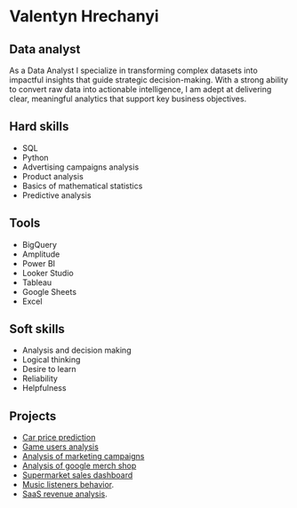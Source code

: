 # Valentyn Hrechanyi

## Data analyst
As a Data Analyst I specialize in transforming complex datasets into impactful insights that guide strategic decision-making. With a strong ability to convert raw data into actionable intelligence, I am adept at delivering clear, meaningful analytics that support key business objectives.

## Hard skills
* SQL
* Python
* Advertising campaigns analysis
* Product analysis
* Basics of mathematical statistics
* Predictive analysis

## Tools

* BigQuery
* Amplitude
* Power BI
* Looker Studio
* Tableau
* Google Sheets
* Excel
  
## Soft skills

* Analysis and decision making
* Logical thinking
* Desire to learn
* Reliability
* Helpfulness
  
## Projects

* [Car price prediction](https://github.com/valenthr/car_price_prediction.github.io)
* [Game users analysis](https://github.com/valenthr/gameusers/blob/main/README.md)
* [Analysis of marketing campaigns](https://github.com/valenthr/ad_campaigns)
* [Analysis of google merch shop](https://github.com/valenthr/purchase_funnel/tree/main)
* [Supermarket sales dashboard](https://github.com/valenthr/supermarket_sales_dashboard)
* [Music listeners behavior](https://github.com/valenthr/music_listeners_behavior).
* [SaaS revenue analysis](https://github.com/valenthr/SaaS_revenue_analysis/).
<!---
valenthr/valenthr is a ✨ special ✨ repository because its `README.md` (this file) appears on your GitHub profile.
You can click the Preview link to take a look at your changes.
--->
